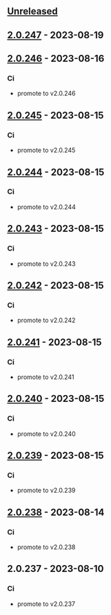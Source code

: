 <a name="unreleased"></a>
## [Unreleased]


<a name="2.0.247"></a>
## [2.0.247] - 2023-08-19

<a name="2.0.246"></a>
## [2.0.246] - 2023-08-16
### Ci
- promote to v2.0.246


<a name="2.0.245"></a>
## [2.0.245] - 2023-08-15
### Ci
- promote to v2.0.245


<a name="2.0.244"></a>
## [2.0.244] - 2023-08-15
### Ci
- promote to v2.0.244


<a name="2.0.243"></a>
## [2.0.243] - 2023-08-15
### Ci
- promote to v2.0.243


<a name="2.0.242"></a>
## [2.0.242] - 2023-08-15
### Ci
- promote to v2.0.242


<a name="2.0.241"></a>
## [2.0.241] - 2023-08-15
### Ci
- promote to v2.0.241


<a name="2.0.240"></a>
## [2.0.240] - 2023-08-15
### Ci
- promote to v2.0.240


<a name="2.0.239"></a>
## [2.0.239] - 2023-08-15
### Ci
- promote to v2.0.239


<a name="2.0.238"></a>
## [2.0.238] - 2023-08-14
### Ci
- promote to v2.0.238


<a name="2.0.237"></a>
## 2.0.237 - 2023-08-10
### Ci
- promote to v2.0.237


[Unreleased]: https://gitlab.industrysoftware.automation.siemens.com/caas-ops/fleet/aws-usea1-qa-qa/compare/2.0.247...HEAD
[2.0.247]: https://gitlab.industrysoftware.automation.siemens.com/caas-ops/fleet/aws-usea1-qa-qa/compare/2.0.246...2.0.247
[2.0.246]: https://gitlab.industrysoftware.automation.siemens.com/caas-ops/fleet/aws-usea1-qa-qa/compare/2.0.245...2.0.246
[2.0.245]: https://gitlab.industrysoftware.automation.siemens.com/caas-ops/fleet/aws-usea1-qa-qa/compare/2.0.244...2.0.245
[2.0.244]: https://gitlab.industrysoftware.automation.siemens.com/caas-ops/fleet/aws-usea1-qa-qa/compare/2.0.243...2.0.244
[2.0.243]: https://gitlab.industrysoftware.automation.siemens.com/caas-ops/fleet/aws-usea1-qa-qa/compare/2.0.242...2.0.243
[2.0.242]: https://gitlab.industrysoftware.automation.siemens.com/caas-ops/fleet/aws-usea1-qa-qa/compare/2.0.241...2.0.242
[2.0.241]: https://gitlab.industrysoftware.automation.siemens.com/caas-ops/fleet/aws-usea1-qa-qa/compare/2.0.240...2.0.241
[2.0.240]: https://gitlab.industrysoftware.automation.siemens.com/caas-ops/fleet/aws-usea1-qa-qa/compare/2.0.239...2.0.240
[2.0.239]: https://gitlab.industrysoftware.automation.siemens.com/caas-ops/fleet/aws-usea1-qa-qa/compare/2.0.238...2.0.239
[2.0.238]: https://gitlab.industrysoftware.automation.siemens.com/caas-ops/fleet/aws-usea1-qa-qa/compare/2.0.237...2.0.238
